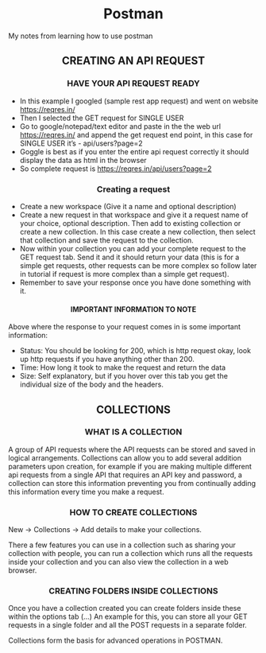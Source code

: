 <h1 align="center">Postman</h1>
My notes from learning how to use postman 


<h2 align="center">CREATING AN API REQUEST</h2>

<h3 align="center">HAVE YOUR API REQUEST READY</h3>

- In this example I googled (sample rest app request) and went on website https://reqres.in/ 
- Then I selected the GET request for SINGLE USER 
- Go to google/notepad/text editor and paste in the the web url https://reqres.in/ and append the get request end point, in this case  for SINGLE USER it’s - api/users?page=2
- Goggle is best as if you enter the entire api request correctly it should display the data as html in the browser 
- So complete request is https://reqres.in/api/users?page=2

 <h3 align="center">Creating a request</h3>	
 
- Create a new workspace (Give it a name and optional description)
- Create a new request in that workspace and give it a request name of your choice, optional description. Then add to existing collection or create a new collection. In this case create a new collection, then select that collection and save the request to the collection. 
- Now within your collection you can add your complete request to the GET request tab. Send it and it should return your data (this is for a simple get requests, other requests can be more complex so follow later in tutorial if request is more complex than a simple get request). 
- Remember to save your response once you have done something with it. 
	
<h4 align="center">IMPORTANT INFORMATION TO NOTE</h4>			

Above where the response to your request comes in is some important information:

- Status: You should be looking for 200, which is http request okay, look up http requests if you have anything other than 200.
- Time: How long it took to make the request and return the data 
- Size: Self explanatory, but if you hover over this tab you get the individual size of the body and the headers. 


<h2 align="center">COLLECTIONS</h2>

<h3 align="center">WHAT IS A COLLECTION </h3>					

A group of API requests where the API requests can be stored and saved in logical arrangements. Collections can allow you to add several addition parameters upon creation, for example if you are making multiple different api requests from a single API that requires an API key and password, a collection can store this information preventing you from continually adding this information every time you make a request. 

<h3 align="center">HOW TO CREATE COLLECTIONS</h3>		

New -> Collections -> Add details to make your collections. 

There a few features you can use in a collection such as sharing your collection with people, you can run a collection which runs all the requests inside your collection and you can also view the collection in a web browser. 


<h3 align="center">CREATING FOLDERS INSIDE COLLECTIONS</h3>			

Once you have a collection created you can create folders inside these within the options tab (…) An example for this, you can store all your GET requests in a single folder and all the POST requests in a separate folder. 

Collections form the basis for advanced operations in POSTMAN. 

